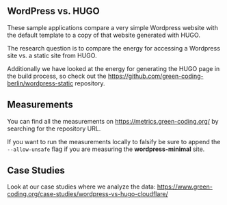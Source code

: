 ## WordPress vs. HUGO

These sample applications compare a very simple Wordpress website with the 
default template to a copy of that website generated with HUGO.

The research question is to compare the energy for accessing a Wordpress site
vs. a static site from HUGO.

Additionally we have looked at the energy for generating the HUGO page in the build
process, so check out the https://github.com/green-coding-berlin/wordpress-static
repository.


## Measurements

You can find all the measurements on https://metrics.green-coding.org/ by searching
for the repository URL.

If you want to run the measurements locally to falsify be sure to append the 
`--allow-unsafe` flag if you are measuring the **wordpress-minimal** site.


## Case Studies

Look at our case studies where we analyze the data: https://www.green-coding.org/case-studies/wordpress-vs-hugo-cloudflare/